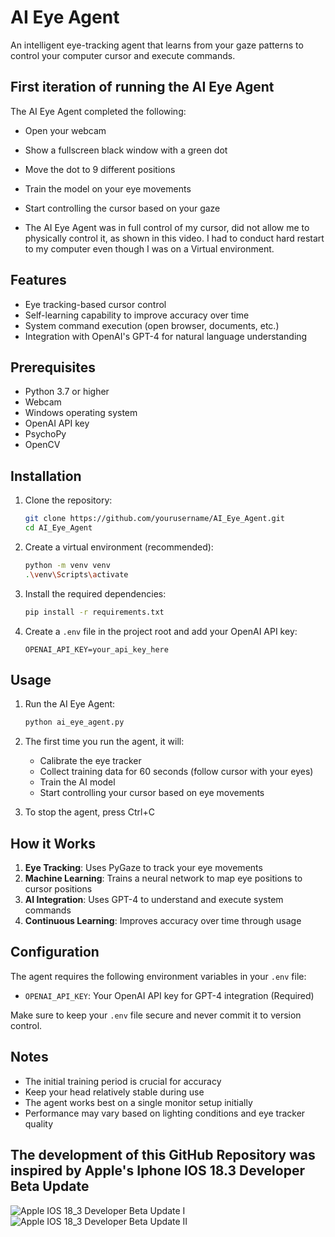 # AI Eye Agent

An intelligent eye-tracking agent that learns from your gaze patterns to control your computer cursor and execute commands.

## First iteration of running the AI Eye Agent

The AI Eye Agent completed the following:

  - Open your webcam
  - Show a fullscreen black window with a green dot
  - Move the dot to 9 different positions
  - Train the model on your eye movements
  - Start controlling the cursor based on your gaze

  - The AI Eye Agent was in full control of my cursor, did not allow me to physically control it, as shown in this video.  I had to conduct hard restart to my computer even though I was on a Virtual environment.
    


## Features

- Eye tracking-based cursor control
- Self-learning capability to improve accuracy over time
- System command execution (open browser, documents, etc.)
- Integration with OpenAI's GPT-4 for natural language understanding

## Prerequisites

- Python 3.7 or higher
- Webcam
- Windows operating system
- OpenAI API key
- PsychoPy
- OpenCV

## Installation

1. Clone the repository:
   ```bash
   git clone https://github.com/yourusername/AI_Eye_Agent.git
   cd AI_Eye_Agent
   ```

2. Create a virtual environment (recommended):
   ```bash
   python -m venv venv
   .\venv\Scripts\activate
   ```

3. Install the required dependencies:
   ```bash
   pip install -r requirements.txt
   ```

4. Create a `.env` file in the project root and add your OpenAI API key:
   ```
   OPENAI_API_KEY=your_api_key_here
   ```

## Usage

1. Run the AI Eye Agent:
   ```bash
   python ai_eye_agent.py
   ```

2. The first time you run the agent, it will:
   - Calibrate the eye tracker
   - Collect training data for 60 seconds (follow cursor with your eyes)
   - Train the AI model
   - Start controlling your cursor based on eye movements

3. To stop the agent, press Ctrl+C

## How it Works

1. **Eye Tracking**: Uses PyGaze to track your eye movements
2. **Machine Learning**: Trains a neural network to map eye positions to cursor positions
3. **AI Integration**: Uses GPT-4 to understand and execute system commands
4. **Continuous Learning**: Improves accuracy over time through usage

## Configuration

The agent requires the following environment variables in your `.env` file:
- `OPENAI_API_KEY`: Your OpenAI API key for GPT-4 integration (Required)

Make sure to keep your `.env` file secure and never commit it to version control.

## Notes

- The initial training period is crucial for accuracy
- Keep your head relatively stable during use
- The agent works best on a single monitor setup initially
- Performance may vary based on lighting conditions and eye tracker quality

## The development of this GitHub Repository was inspired by Apple's Iphone IOS 18.3 Developer Beta Update
![Apple IOS 18_3 Developer Beta Update I](https://github.com/user-attachments/assets/020f153a-2184-422f-8513-0205c19190ef)
![Apple IOS 18_3 Developer Beta Update II](https://github.com/user-attachments/assets/02b3ad83-7893-46a8-830b-191e38fad8a4)

